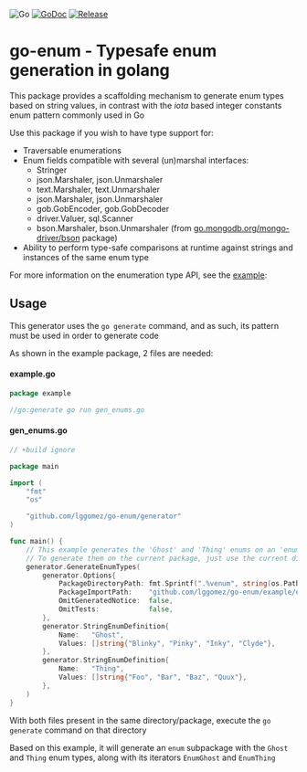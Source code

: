 ![Go](https://github.com/lggomez/go-enum/workflows/Go/badge.svg?branch=master)
[![GoDoc](https://godoc.org/github.com/lggomez/go-enum?status.svg)](https://pkg.go.dev/github.com/lggomez/go-enum?tab=doc)
[![Release](https://img.shields.io/github/release/lggomez/go-enum.svg?style=flat-square)](https://github.com/lggomez/go-enum/releases)

# go-enum -  Typesafe enum generation in golang

This package provides a scaffolding mechanism to generate enum types based on string values, in contrast with the _iota_ based integer constants enum pattern commonly used in Go

Use this package if you wish to have type support for:
* Traversable enumerations
* Enum fields compatible with several (un)marshal interfaces:
    * Stringer
    * json.Marshaler, json.Unmarshaler
    * text.Marshaler, text.Unmarshaler
    * json.Marshaler, json.Unmarshaler
    * gob.GobEncoder, gob.GobDecoder
    * driver.Valuer, sql.Scanner
    * bson.Marshaler, bson.Unmarshaler (from [go.mongodb.org/mongo-driver/bson](https://godoc.org/go.mongodb.org/mongo-driver/bson) package)
* Ability to perform type-safe comparisons at runtime against strings and instances of the same enum type

For more information on the enumeration type API, see the [example](https://pkg.go.dev/github.com/lggomez/go-enum@v0.0.1/example/enum?tab=doc#Thing):

## Usage

This generator uses the `go generate` command, and as such, its pattern must be used in order to generate code

As shown in the example package, 2 files are needed:

#### example.go
```go
package example

//go:generate go run gen_enums.go
```

#### gen_enums.go
```go
// +build ignore

package main

import (
	"fmt"
	"os"

	"github.com/lggomez/go-enum/generator"
)

func main() {
	// This example generates the 'Ghost' and 'Thing' enums on an 'enum' subpackage
	// To generate them on the current package, just use the current directory path (".")
	generator.GenerateEnumTypes(
		generator.Options{
			PackageDirectoryPath: fmt.Sprintf(".%venum", string(os.PathSeparator)),
			PackageImportPath:    "github.com/lggomez/go-enum/example/enum",
			OmitGeneratedNotice:  false,
			OmitTests:            false,
		},
		generator.StringEnumDefinition{
			Name:   "Ghost",
			Values: []string{"Blinky", "Pinky", "Inky", "Clyde"},
		},
		generator.StringEnumDefinition{
			Name:   "Thing",
			Values: []string{"Foo", "Bar", "Baz", "Quux"},
		},
	)
}

```

With both files present in the same directory/package, execute the `go generate` command on that directory

Based on this example, it will generate an `enum` subpackage with the `Ghost` and `Thing` enum types, along with its iterators `EnumGhost` and `EnumThing`

